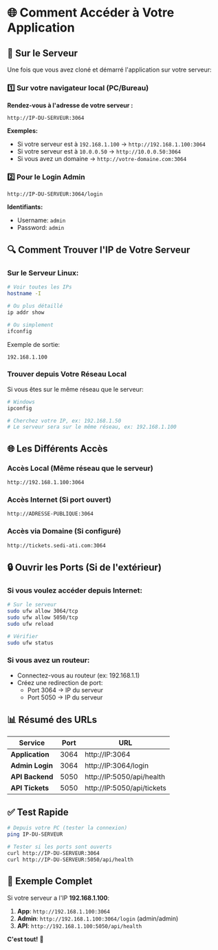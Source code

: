# 🌐 Comment Accéder à Votre Application

## 📍 Sur le Serveur

Une fois que vous avez cloné et démarré l'application sur votre serveur:

### 1️⃣ Sur votre navigateur local (PC/Bureau)

**Rendez-vous à l'adresse de votre serveur :**

```
http://IP-DU-SERVEUR:3064
```

**Exemples:**
- Si votre serveur est à `192.168.1.100` → `http://192.168.1.100:3064`
- Si votre serveur est à `10.0.0.50` → `http://10.0.0.50:3064`
- Si vous avez un domaine → `http://votre-domaine.com:3064`

### 2️⃣ Pour le Login Admin

```
http://IP-DU-SERVEUR:3064/login
```

**Identifiants:**
- Username: `admin`
- Password: `admin`

## 🔍 Comment Trouver l'IP de Votre Serveur

### Sur le Serveur Linux:

```bash
# Voir toutes les IPs
hostname -I

# Ou plus détaillé
ip addr show

# Ou simplement
ifconfig
```

Exemple de sortie:
```
192.168.1.100
```

### Trouver depuis Votre Réseau Local

Si vous êtes sur le même réseau que le serveur:
```bash
# Windows
ipconfig

# Cherchez votre IP, ex: 192.168.1.50
# Le serveur sera sur le même réseau, ex: 192.168.1.100
```

## 🌐 Les Différents Accès

### Accès Local (Même réseau que le serveur)
```
http://192.168.1.100:3064
```

### Accès Internet (Si port ouvert)
```
http://ADRESSE-PUBLIQUE:3064
```

### Accès via Domaine (Si configuré)
```
http://tickets.sedi-ati.com:3064
```

## 🔒 Ouvrir les Ports (Si de l'extérieur)

### Si vous voulez accéder depuis Internet:

```bash
# Sur le serveur
sudo ufw allow 3064/tcp
sudo ufw allow 5050/tcp
sudo ufw reload

# Vérifier
sudo ufw status
```

### Si vous avez un routeur:
- Connectez-vous au routeur (ex: 192.168.1.1)
- Créez une redirection de port:
  - Port 3064 → IP du serveur
  - Port 5050 → IP du serveur

## 📊 Résumé des URLs

| Service | Port | URL |
|---------|------|-----|
| **Application** | 3064 | http://IP:3064 |
| **Admin Login** | 3064 | http://IP:3064/login |
| **API Backend** | 5050 | http://IP:5050/api/health |
| **API Tickets** | 5050 | http://IP:5050/api/tickets |

## ✅ Test Rapide

```bash
# Depuis votre PC (tester la connexion)
ping IP-DU-SERVEUR

# Tester si les ports sont ouverts
curl http://IP-DU-SERVEUR:3064
curl http://IP-DU-SERVEUR:5050/api/health
```

## 🎯 Exemple Complet

Si votre serveur a l'IP **192.168.1.100**:

1. **App**: `http://192.168.1.100:3064`
2. **Admin**: `http://192.168.1.100:3064/login` (admin/admin)
3. **API**: `http://192.168.1.100:5050/api/health`

**C'est tout!** 🚀



